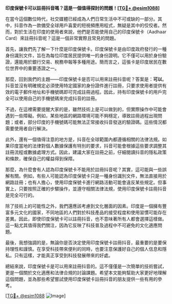 **印度保號卡可以註冊抖音嗎？這是一個值得探討的問題！[[TG💪+ @esim1088](https://t.me/s/esim1088)]**

在當今這個數位時代，社交媒體已經成為人們日常生活中不可或缺的一部分。其中，抖音作為一款備受全球用戶喜愛的短視頻應用程式，無疑是其中的佼佼者。然而，對於生活在印度的使用者來說，他們是否能使用自己的印度保號卡（Aadhaar Card）來註冊抖音呢？這是一個非常實際且常見的問題。

首先，讓我們先了解一下什麼是印度保號卡。印度保號卡是由印度政府發行的一種身份識別文件，旨在為每位印度居民提供唯一的身份證明。它不僅可以用於身份驗證，還能用於銀行交易、稅務申報等多種用途。簡而言之，這張卡是印度居民在數位世界中的重要憑證之一。

那麼，回到我們的主題——印度保號卡是否可以用來註冊抖音呢？答案是：**可以**。抖音並沒有明確規定必須使用特定國家的身份證件進行註冊，只要求使用者提供有效的電子郵件地址和手機號碼即可完成註冊過程。因此，持有印度保號卡的用戶完全可以使用自己的手機號碼來完成抖音的註冊。

不過，在這裡需要提醒大家的是，雖然技術上是可以做到的，但實際操作中可能會遇到一些障礙。例如，某些地區的網路環境可能不夠穩定，導致註冊過程出現問題；或者，部分印度的手機號碼可能無法正常接收抖音發送的驗證碼。這些情況都需要使用者自行解決。

此外，還有一個值得注意的地方是，抖音在全球範圍內都遵循相關的法律法規。如果印度當地的法律對個人數據保護有特別的要求，抖音可能會根據這些要求調整其註冊流程或數據處理方式。因此，建議大家在註冊之前，仔細閱讀抖音的隱私政策和條款，確保自己的權益得到保障。

那麼，為什麼會有人認為印度保號卡不能用於註冊抖音呢？其實，這可能與一些誤解有關。例如，有些人可能認為印度保號卡只是一種身份識別文件，無法直接用於網路註冊；也有人擔心，使用印度保號卡進行網路活動可能會違反某些規定。但事實上，只要按照正確的步驟操作，並遵守相關法律法規，使用印度保號卡註冊抖音是完全可行的。

除了技術上的可能性之外，我們還應該考慮到文化層面的因素。印度是一個擁有豐富多元文化的國家，不同地區的人們對於科技產品的接受程度和使用習慣可能存在差異。因此，即使印度保號卡可以註冊抖音，也不意味著所有人都會選擇這樣做。這一點尤其值得我們關注，因為它反映了科技普及過程中不可避免的文化適應問題。

最後，我想強調的是，無論你是否決定使用印度保號卡註冊抖音，最重要的是要保持理性和謹慎。在享受科技帶來便利的同時，也要注意保護好自己的個人信息和隱私。只有這樣，才能真正享受到科技發展帶來的好處。

總結來說，印度保號卡是可以用來註冊抖音的。這不僅僅是一次簡單的技術嘗試，更是一個關於文化適應和法律合規的討論課題。希望本文能夠幫助大家更好地理解這個問題，並為那些希望嘗試使用印度保號卡註冊抖音的朋友提供一些有用的參考。

[[TG💪+ @esim1088](https://t.me/s/esim1088) ![Image](https://i.postimg.cc/4NQfJmqS/Snipaste-2025-05-13-00-14-12.png)]